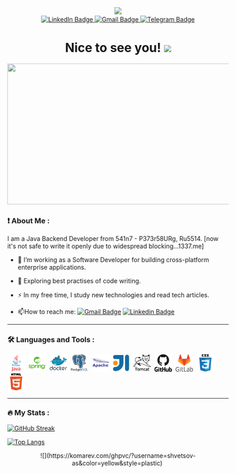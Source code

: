 <div id="header" align="center">
  <img src="https://media.giphy.com/media/f3iwJFOVOwuy7K6FFw/giphy.gif" width="322"/>
</div>

<div id="badges" align="center">
  <a href="https://www.linkedin.com/in/alexandr-shvetsov-68477a207">
    <img src="https://img.shields.io/badge/LinkedIn-blue?style=for-the-badge&logo=linkedin&logoColor=white" alt="LinkedIn Badge"/>
  </a>
  <a href="mailto:a002eshvetsov@gmail.com">
    <img src="https://img.shields.io/badge/Gmail-red?style=for-the-badge&logo=gmail&logoColor=white" alt="Gmail Badge"/>
  </a>
  <a href="https://t.me/shv3_dev">
    <img src="https://img.shields.io/badge/telegram-blue?style=for-the-badge&logo=telegram&logoColor=white" alt="Telegram Badge"/>
  </a>
</div>

<div id="hello" align="center">
  <h1> Nice to see you!
    <img src="https://media.giphy.com/media/hvRJCLFzcasrR4ia7z/giphy.gif" width="30px"/>
  </h1>
</div>

<div align="center">
  <img src="https://img.freepik.com/vetores-gratis/lampada-lancando-para-fora-da-terra-em-fundo-amarelo_90099-549.jpg?size=626&ext=jpg" width="600" height="320"/>
</div>

### :exclamation: About Me :
I am a Java Backend Developer from 541n7 - P373r58URg, Ru5514. [now it's not safe to write it openly due to widespread blocking...1337.me]

- :telescope: I’m working as a Software Developer for building cross-platform enterprise applications.

- :seedling: Exploring best practises of code writing.

- :zap: In my free time, I study new technologies and read tech articles.

- :mailbox:How to reach me: [![Gmail Badge](https://img.shields.io/badge/-gmail-red?style=flat&logo=Gmail&logoColor=white)](mailto:a002eshvetsov@gmail.com)  [![Linkedin Badge](https://img.shields.io/badge/-telegram-blue?style=flat&logo=telegram&logoColor=white)](https://t.me/shv3_dev)

---

### :hammer_and_wrench: Languages and Tools :

<div>
  <img src="https://github.com/devicons/devicon/blob/master/icons/java/java-original-wordmark.svg" title="Java" alt="Java" width="40" height="40"/>&nbsp;
  <img src="https://github.com/devicons/devicon/blob/master/icons/spring/spring-original-wordmark.svg" title="Spring" alt="Spring" width="40" height="40"/>&nbsp;
  <img src="https://github.com/devicons/devicon/blob/master/icons/docker/docker-original-wordmark.svg" title="Docker" alt="Docker" width="40" height="40"/>&nbsp;
  <img src="https://github.com/devicons/devicon/blob/master/icons/postgresql/postgresql-original-wordmark.svg" title="PostgreSQL" alt="Intellij" width="40" height="40"/>&nbsp;
  <img src="https://github.com/devicons/devicon/blob/master/icons/apache/apache-line-wordmark.svg" title="Apache Maven & Glassfish" alt="Apache Maven & Glassfish" width="40" height="40"/>&nbsp;
  <img src="https://github.com/devicons/devicon/blob/master/icons/intellij/intellij-original.svg" title="Intellij" alt="Intellij" width="40" height="40"/>&nbsp;
  <img src="https://github.com/devicons/devicon/blob/master/icons/tomcat/tomcat-line-wordmark.svg" title="Tomcat" alt="Tomcat" width="40" height="40"/>&nbsp;
  <img src="https://github.com/devicons/devicon/blob/master/icons/github/github-original-wordmark.svg" title="GitHub" alt="GitHub" width="40" height="40"/>&nbsp;
  <img src="https://github.com/devicons/devicon/blob/master/icons/gitlab/gitlab-original-wordmark.svg" title="GitLab" alt="GitLab" width="40" height="40"/>&nbsp;
  <img src="https://github.com/devicons/devicon/blob/master/icons/css3/css3-original-wordmark.svg" title="CSS3" alt="CSS3" width="40" height="40"/>&nbsp;
  <img src="https://github.com/devicons/devicon/blob/master/icons/html5/html5-original-wordmark.svg" title="HTML5" alt="HTML5" width="40" height="40"/>&nbsp;
</div>

---

### :fire: My Stats :
[![GitHub Streak](http://github-readme-streak-stats.herokuapp.com?user=shvetsov-as&theme=dark&background=000000)](https://git.io/streak-stats)

[![Top Langs](https://github-readme-stats.vercel.app/api/top-langs/?username=shvetsov-as&layout=compact&theme=vision-friendly-dark)](https://github.com/anuraghazra/github-readme-stats)
<!--
**shvetsov-as/shvetsov-as** is a ✨ _special_ ✨ repository because its `README.md` (this file) appears on your GitHub profile.

Here are some ideas to get you started:

- 🔭 I’m currently working on ...
- 🌱 I’m currently learning ...
- 👯 I’m looking to collaborate on ...
- 🤔 I’m looking for help with ...
- 💬 Ask me about ...
- 📫 How to reach me: ...
- 😄 Pronouns: ...
- ⚡ Fun fact: ...
-->
<div id="counter" align="center">
  ![](https://komarev.com/ghpvc/?username=shvetsov-as&color=yellow&style=plastic)
  <img src="https://komarev.com/ghpvc/?username=shvetsov-as&style=flat-square&color=blue" alt=""/>
</div>
